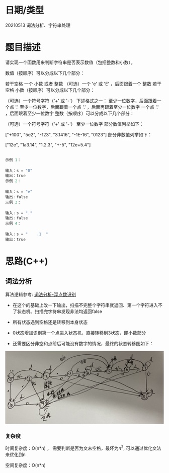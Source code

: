 <!--
 * @Author: baisichen
 * @Date: 2021-05-10 10:20:04
 * @LastEditTime: 2021-05-21 16:39:18
 * @LastEditors: baisichen
 * @Description: 
-->
# 日期/类型
20210513 词法分析、字符串处理

# 题目描述

请实现一个函数用来判断字符串是否表示数值（包括整数和小数）。

数值（按顺序）可以分成以下几个部分：

若干空格
一个 小数 或者 整数
（可选）一个 'e' 或 'E' ，后面跟着一个 整数
若干空格
小数（按顺序）可以分成以下几个部分：

（可选）一个符号字符（'+' 或 '-'）
下述格式之一：
至少一位数字，后面跟着一个点 '.'
至少一位数字，后面跟着一个点 '.' ，后面再跟着至少一位数字
一个点 '.' ，后面跟着至少一位数字
整数（按顺序）可以分成以下几个部分：

（可选）一个符号字符（'+' 或 '-'）
至少一位数字
部分数值列举如下：

["+100", "5e2", "-123", "3.1416", "-1E-16", "0123"]
部分非数值列举如下：

["12e", "1a3.14", "1.2.3", "+-5", "12e+5.4"]
 

``` cpp

示例 1：

输入：s = "0"
输出：true
示例 2：

输入：s = "e"
输出：false
示例 3：

输入：s = "."
输出：false
示例 4：

输入：s = "    .1  "
输出：true
```

# 思路(C++)

## 词法分析
算法逻辑参考: [词法分析-浮点数识别](https://github.com/ZYBaisichen/EduCoderCompilationPrinciple/blob/main/%E7%BB%83%E6%89%8B%E5%B0%8F%E7%A8%8B%E5%BA%8F/%E8%AF%8D%E6%B3%95%E5%88%86%E6%9E%90/%E6%B5%AE%E7%82%B9%E6%95%B0%E8%AF%86%E5%88%AB/README.md)

- 在这个的基础上改一下输出，扫描不完整个字符串就返回、第一个字符进入不了状态机、扫描完字符串发现非法均返回false

- 所有状态遇到空格还是转移到本身状态
- 0状态增加识别第一个点进入状态机，直接转移到3状态，即小数部分
- 还需要区分非空和点前后可能没有数字的情况，最终的状态转移图如下：
<div align=center>
<img src="https://github.com/ZYBaisichen/MarkdownImages/blob/main/%E5%89%91%E6%8C%87%E7%AC%AC%E5%8D%81%E9%A2%98.png" />
</div>

### 复杂度
时间复杂度：O(n*n) ， 需要判断是否为文末空格，最坏为$n^2$, 可以通过优化文法来优化到n

空间复杂度：O(n*n)